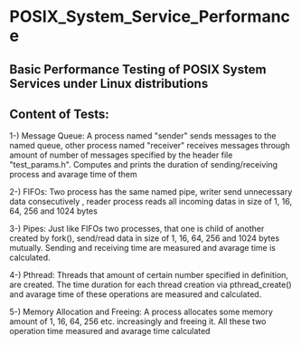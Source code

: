 # POSIX_System_Service_Performance
## Basic Performance Testing of POSIX System Services under Linux distributions 

## Content of Tests:

1-) Message Queue: A process named "sender" sends messages to the named queue, other process named "receiver" receives messages through amount of number of messages specified by the header file "test_params.h". Computes and prints the duration of sending/receiving process and avarage time of them   

2-) FIFOs: Two process has the same named pipe, writer send unnecessary data consecutively , reader process reads all incoming datas in size of 1, 16, 64,  256 and 1024 bytes 

3-) Pipes: Just like FIFOs two processes, that one is child of another created by fork(), send/read data in size of 1, 16, 64,  256 and 1024 bytes mutually. Sending and receiving time are measured and avarage time is calculated.

4-) Pthread: Threads that amount of certain number specified in definition, are created. The time duration for each thread creation via pthread_create() and avarage time of these operations are measured and calculated. 

5-) Memory Allocation and Freeing: A process allocates some memory amount of 1, 16, 64, 256 etc. increasingly and freeing it. All these two operation time measured and avarage time calculated
